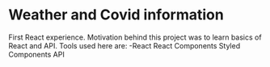# Weather and Covid information

First React experience. Motivation behind this project was to learn basics of React and API.
Tools used here are:
  -React
  React Components
  Styled Components
  API 
